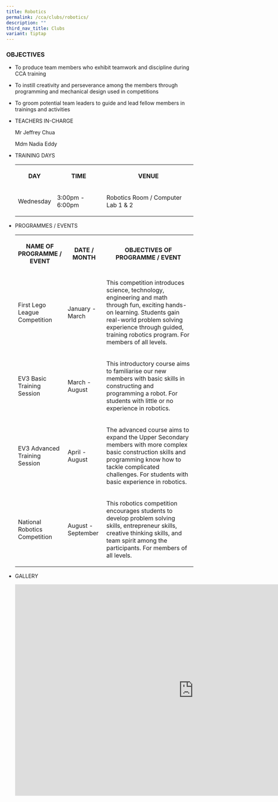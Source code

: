 ```yaml
---
title: Robotics
permalink: /cca/clubs/robotics/
description: ""
third_nav_title: Clubs
variant: tiptap
---
```

<h3>OBJECTIVES</h3><ul data-tight="true" class="tight"><li><p>To produce team members who exhibit teamwork and discipline during CCA training</p></li><li><p>To instill creativity and perseverance among the members through programming and mechanical design used in competitions</p></li><li><p>To groom potential team leaders to guide and lead fellow members in trainings and activities</p></li></ul><ul><li><p>TEACHERS IN-CHARGE</p><p>Mr Jeffrey Chua</p><p>Mdm&nbsp;Nadia Eddy</p><p></p></li><li><p>TRAINING DAYS</p><p></p><table><tbody><tr><th rowspan="1" colspan="1"><p>DAY</p></th><th rowspan="1" colspan="1"><p>TIME</p></th><th rowspan="1" colspan="1"><p>VENUE</p></th></tr><tr><td rowspan="1" colspan="1"><p>Wednesday</p></td><td rowspan="1" colspan="1"><p>3:00pm - 6:00pm</p></td><td rowspan="1" colspan="1"><p>Robotics Room / Computer Lab 1 &amp; 2</p></td></tr></tbody></table><p></p></li><li><p>PROGRAMMES / EVENTS</p><p></p><table><tbody><tr><th rowspan="1" colspan="1"><p>NAME OF PROGRAMME / EVENT</p></th><th rowspan="1" colspan="1"><p>DATE / MONTH</p></th><th rowspan="1" colspan="1"><p>OBJECTIVES OF PROGRAMME / EVENT</p></th></tr><tr><td rowspan="1" colspan="1"><p>First Lego League Competition<br></p></td><td rowspan="1" colspan="1"><p>January - March</p></td><td rowspan="1" colspan="1"><p>This competition introduces science, technology, engineering and math through fun, exciting hands-on learning. Students gain real-world problem solving experience through guided, training robotics program. For members of all levels.</p></td></tr><tr><td rowspan="1" colspan="1"><p>EV3 Basic Training Session</p></td><td rowspan="1" colspan="1"><p>March - August</p></td><td rowspan="1" colspan="1"><p>This introductory course aims to familiarise our new members with basic skills in constructing and programming a robot. For students with little or no experience in robotics.<br></p></td></tr><tr><td rowspan="1" colspan="1"><p>EV3 Advanced Training Session</p></td><td rowspan="1" colspan="1"><p>April - August</p></td><td rowspan="1" colspan="1"><p>The advanced course aims to expand the Upper Secondary members with more complex basic construction skills and programming know how to tackle complicated challenges. For students with basic experience in robotics.</p></td></tr><tr><td rowspan="1" colspan="1"><p>National Robotics Competition</p></td><td rowspan="1" colspan="1"><p>August - September</p></td><td rowspan="1" colspan="1"><p>This robotics competition encourages students to develop problem solving skills, entrepreneur skills, creative thinking skills, and team spirit among the participants. For members of all levels.</p></td></tr></tbody></table><p></p></li><li><p>GALLERY</p><p></p><div class="iframe-wrapper"><iframe height="569" width="960" allowfullscreen="true" frameborder="0" src="https://docs.google.com/presentation/d/e/2PACX-1vROzHz8B7Qq9tRcD4lwOl9cpA8OCn08S-A6gHMepysLy5bukmZSBVGGyfoN5w-6Ez1EW29qZeqz0Eys/embed?start=true&amp;loop=true&amp;delayms=3000"></iframe></div><p></p></li></ul><p></p>